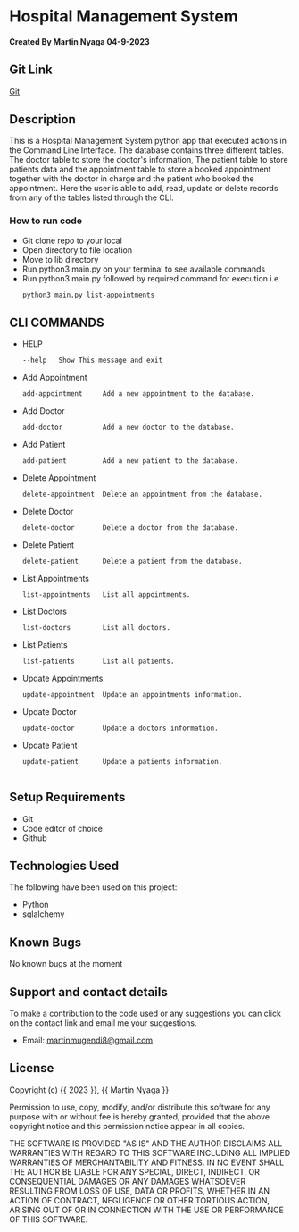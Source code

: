 # Hospital Management System

#### Created By Martin Nyaga 04-9-2023

## Git Link

[Git](https://github.com/MartinNyaga/CLI-HMS)

## Description
This is a Hospital Management System python app that executed actions in the Command Line Interface. The database contains three different tables. The doctor table to store the doctor's information, The patient table to store patients data and the appointment table to store a booked appointment together with the doctor in charge and the patient who booked the appointment. Here the user is able to add, read, update or delete records from any of the tables listed through the CLI.

### How to run code
- Git clone repo to your local
- Open directory to file location
- Move to lib directory
- Run python3 main.py on your terminal to see available commands
- Run python3 main.py followed by required command for execution i.e
  ```bash
  python3 main.py list-appointments 

## CLI COMMANDS 

- HELP
  ```bash
  --help   Show This message and exit

- Add Appointment
  ```bash
  add-appointment     Add a new appointment to the database.

- Add Doctor
  ```bash
  add-doctor          Add a new doctor to the database.

- Add Patient
  ```bash
  add-patient         Add a new patient to the database.

- Delete Appointment
  ```bash
  delete-appointment  Delete an appointment from the database.

- Delete Doctor
  ```bash
  delete-doctor       Delete a doctor from the database.

- Delete Patient
  ```bash
  delete-patient      Delete a patient from the database.

- List Appointments
  ```bash
  list-appointments   List all appointments.

- List Doctors
  ```bash
  list-doctors        List all doctors.

- List Patients
  ```bash
  list-patients       List all patients.

- Update Appointments
  ```bash
  update-appointment  Update an appointments information.

- Update Doctor
  ```bash
  update-doctor       Update a doctors information.
  
- Update Patient
  ```bash
  update-patient      Update a patients information.



## Setup Requirements

- Git
- Code editor of choice
- Github



## Technologies Used

The following have been used on this project:

- Python
- sqlalchemy

## Known Bugs

No known bugs at the moment

## Support and contact details 

To make a contribution to the code used or any suggestions you can click on the contact link and email me your suggestions.

- Email: martinmugendi8@gmail.com

## License

Copyright (c) {{ 2023 }}, {{ Martin Nyaga }}

Permission to use, copy, modify, and/or distribute this software for any
purpose with or without fee is hereby granted, provided that the above
copyright notice and this permission notice appear in all copies.

THE SOFTWARE IS PROVIDED "AS IS" AND THE AUTHOR DISCLAIMS ALL WARRANTIES WITH
REGARD TO THIS SOFTWARE INCLUDING ALL IMPLIED WARRANTIES OF MERCHANTABILITY AND
FITNESS. IN NO EVENT SHALL THE AUTHOR BE LIABLE FOR ANY SPECIAL, DIRECT,
INDIRECT, OR CONSEQUENTIAL DAMAGES OR ANY DAMAGES WHATSOEVER RESULTING FROM
LOSS OF USE, DATA OR PROFITS, WHETHER IN AN ACTION OF CONTRACT, NEGLIGENCE OR
OTHER TORTIOUS ACTION, ARISING OUT OF OR IN CONNECTION WITH THE USE OR
PERFORMANCE OF THIS SOFTWARE.